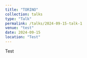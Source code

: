 ```yaml
---
title: "TORINO"
collection: talks
type: "Talk"
permalink: /talks/2024-09-15-talk-1
venue: "test"
date: 2024-09-15
location: "Test"
---
```


Test
